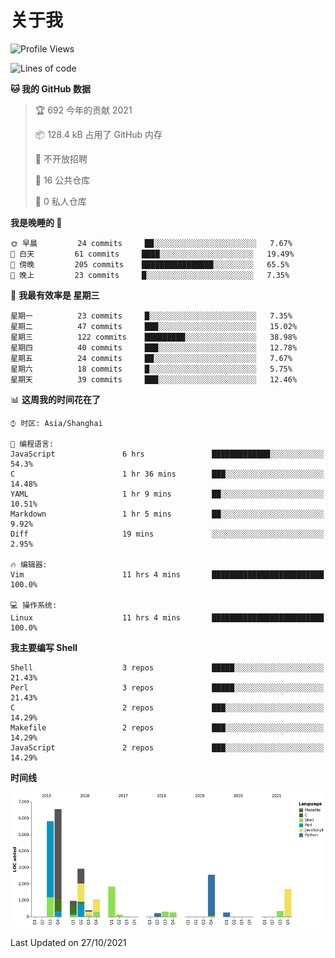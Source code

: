 # 关于我

<!--START_SECTION:waka-->
![Profile Views](http://img.shields.io/badge/%E4%B8%AA%E4%BA%BA%E5%B0%81%E9%9D%A2%E8%A7%82%E7%9C%8B%E6%AC%A1%E6%95%B0-83-blue)

![Lines of code](https://img.shields.io/badge/%E4%BB%8E%E3%80%8C%E4%BD%A0%E5%A5%BD%E4%B8%96%E7%95%8C%E3%80%8D%E6%88%91%E5%B7%B2%E7%BB%8F%E5%86%99%E4%BA%86-25324%20%E8%A1%8C%E4%BB%A3%E7%A0%81-blue)

**🐱 我的 GitHub 数据** 

> 🏆 692 今年的贡献 2021
 > 
> 📦 128.4 kB 占用了 GitHub 内存 
 > 
> 🚫 不开放招聘
 > 
> 📜 16 公共仓库 
 > 
> 🔑 0 私人仓库  
 > 
**我是晚睡的 🦉** 

```text
🌞 早晨         24 commits     ██░░░░░░░░░░░░░░░░░░░░░░░   7.67% 
🌆 白天         61 commits     ████░░░░░░░░░░░░░░░░░░░░░   19.49% 
🌃 傍晚         205 commits    ████████████████░░░░░░░░░   65.5% 
🌙 晚上         23 commits     █░░░░░░░░░░░░░░░░░░░░░░░░   7.35%

```
📅 **我最有效率是 星期三** 

```text
星期一          23 commits     █░░░░░░░░░░░░░░░░░░░░░░░░   7.35% 
星期二          47 commits     ███░░░░░░░░░░░░░░░░░░░░░░   15.02% 
星期三          122 commits    █████████░░░░░░░░░░░░░░░░   38.98% 
星期四          40 commits     ███░░░░░░░░░░░░░░░░░░░░░░   12.78% 
星期五          24 commits     ██░░░░░░░░░░░░░░░░░░░░░░░   7.67% 
星期六          18 commits     █░░░░░░░░░░░░░░░░░░░░░░░░   5.75% 
星期天          39 commits     ███░░░░░░░░░░░░░░░░░░░░░░   12.46%

```


📊 **这周我的时间花在了** 

```text
⌚︎ 时区: Asia/Shanghai

💬 编程语言: 
JavaScript               6 hrs               █████████████░░░░░░░░░░░░   54.3% 
C                        1 hr 36 mins        ███░░░░░░░░░░░░░░░░░░░░░░   14.48% 
YAML                     1 hr 9 mins         ██░░░░░░░░░░░░░░░░░░░░░░░   10.51% 
Markdown                 1 hr 5 mins         ██░░░░░░░░░░░░░░░░░░░░░░░   9.92% 
Diff                     19 mins             ░░░░░░░░░░░░░░░░░░░░░░░░░   2.95%

🔥 编辑器: 
Vim                      11 hrs 4 mins       █████████████████████████   100.0%

💻 操作系统: 
Linux                    11 hrs 4 mins       █████████████████████████   100.0%

```

**我主要编写 Shell** 

```text
Shell                    3 repos             █████░░░░░░░░░░░░░░░░░░░░   21.43% 
Perl                     3 repos             █████░░░░░░░░░░░░░░░░░░░░   21.43% 
C                        2 repos             ███░░░░░░░░░░░░░░░░░░░░░░   14.29% 
Makefile                 2 repos             ███░░░░░░░░░░░░░░░░░░░░░░   14.29% 
JavaScript               2 repos             ███░░░░░░░░░░░░░░░░░░░░░░   14.29%

```


**时间线**

![Chart not found](https://raw.githubusercontent.com/Arondight/Arondight/master/charts/bar_graph.png) 


 Last Updated on 27/10/2021
<!--END_SECTION:waka-->
